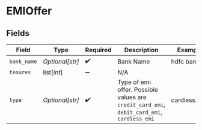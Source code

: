# EMIOffer


## Fields

| Field                                                                                      | Type                                                                                       | Required                                                                                   | Description                                                                                | Example                                                                                    |
| ------------------------------------------------------------------------------------------ | ------------------------------------------------------------------------------------------ | ------------------------------------------------------------------------------------------ | ------------------------------------------------------------------------------------------ | ------------------------------------------------------------------------------------------ |
| `bank_name`                                                                                | *Optional[str]*                                                                            | :heavy_check_mark:                                                                         | Bank Name                                                                                  | hdfc bank                                                                                  |
| `tenures`                                                                                  | list[*int*]                                                                                | :heavy_minus_sign:                                                                         | N/A                                                                                        |                                                                                            |
| `type`                                                                                     | *Optional[str]*                                                                            | :heavy_check_mark:                                                                         | Type of emi offer. Possible values are `credit_card_emi`, `debit_card_emi`, `cardless_emi` | cardless_emi                                                                               |